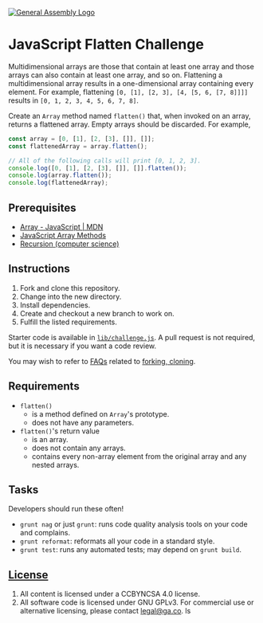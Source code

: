 [![General Assembly Logo](https://camo.githubusercontent.com/1a91b05b8f4d44b5bbfb83abac2b0996d8e26c92/687474703a2f2f692e696d6775722e636f6d2f6b6538555354712e706e67)](https://generalassemb.ly/education/web-development-immersive)

# JavaScript Flatten Challenge

Multidimensional arrays are those that contain at least one array and those
arrays can also contain at least one array, and so on. Flattening a
multidimensional array results in a one-dimensional array containing every
element. For example, flattening `[0, [1], [2, 3], [4, [5, 6, [7, 8]]]]` results
in `[0, 1, 2, 3, 4, 5, 6, 7, 8]`.

Create an `Array` method named `flatten()` that, when invoked on an array,
returns a flattened array. Empty arrays should be discarded. For example,

```javascript
const array = [0, [1], [2, [3], []], []];
const flattenedArray = array.flatten();

// All of the following calls will print [0, 1, 2, 3].
console.log([0, [1], [2, [3], []], []].flatten());
console.log(array.flatten());
console.log(flattenedArray);
```

## Prerequisites

-   [Array - JavaScript | MDN](https://developer.mozilla.org/en-US/docs/Web/JavaScript/Reference/Global_Objects/Array)
-   [JavaScript Array Methods](https://github.com/ga-wdi-boston/js-array-methods)
-   [Recursion (computer science)](https://en.wikipedia.org/wiki/Recursion_%28computer_science%29)

## Instructions

1.  Fork and clone this repository.
1.  Change into the new directory.
1.  Install dependencies.
1.  Create and checkout a new branch to work on.
1.  Fulfill the listed requirements.

Starter code is available in [`lib/challenge.js`](lib/challenge.js). A pull
request is not required, but it is necessary if you want a code review.

You may wish to refer to [FAQs](https://github.com/ga-wdi-boston/meta/wiki/)
related to [forking,
cloning](https://github.com/ga-wdi-boston/meta/wiki/ForkAndClone).

## Requirements

*   `flatten()`
    *   is a method defined on `Array`'s prototype.
    *   does not have any parameters.
*   `flatten()`'s return value
    *   is an array.
    *   does not contain any arrays.
    *   contains every non-array element from the original array and any nested
        arrays.

## Tasks

Developers should run these often!

-   `grunt nag` or just `grunt`: runs code quality analysis tools on your code
    and complains.
-   `grunt reformat`: reformats all your code in a standard style.
-   `grunt test`: runs any automated tests; may depend on `grunt build`.

## [License](LICENSE)

1.  All content is licensed under a CC­BY­NC­SA 4.0 license.
1.  All software code is licensed under GNU GPLv3. For commercial use or
    alternative licensing, please contact legal@ga.co.
ls
